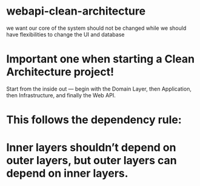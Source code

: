 # webapi-clean-architecture
we want our core of the system should not be changed while we should have flexibilities to change the UI and database

# Important one when starting a Clean Architecture project!
Start from the inside out — begin with the Domain Layer, then Application, then Infrastructure, and finally the Web API.

# This follows the dependency rule:
# Inner layers shouldn’t depend on outer layers, but outer layers can depend on inner layers.
